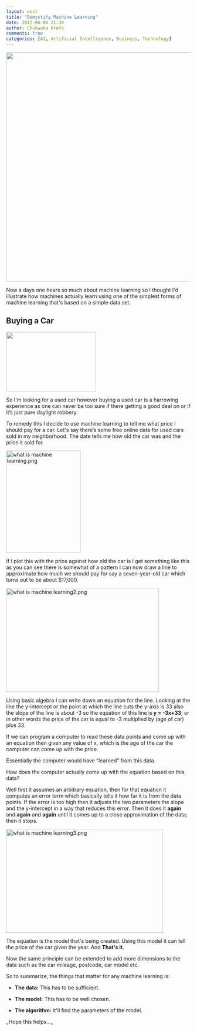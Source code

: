 ```yaml
---
layout: post
title: "Demystify Machine Learning"
date: 2017-06-06 21:39
author: Chukwuka Orefo
comments: true
categories: [AI, Artificial Intelligence, Business, Technology]
---
```

<b><img title="" src="https://apragmatic.files.wordpress.com/2018/08/null2.png" alt="" width="624"  /></b>

Now a days one hears so much about machine learning so I thought I'd illustrate how machines actually learn using one of the simplest forms of machine learning that's based on a simple data set.
<h2>Buying a Car</h2>
<img title="" src="https://apragmatic.files.wordpress.com/2018/08/image7.png" alt="" width="245" height="162" />

So I'm looking for a used car however buying a used car is a harrowing experience as one can never be too sure if there getting a good deal on or if it’s just pure daylight robbery.

To remedy this I decide to use machine learning to tell me what price I should pay for a car. Let's say there’s some free online data for used cars sold in my neighborhood. The date tells me how old the car was and the price it sold for.

<img class=" size-full wp-image-148 alignleft" src="https://apragmatic.files.wordpress.com/2018/08/what-is-machine-learning.png" alt="what is machine learning.png" width="203" height="278" />

If I plot this with the price against how old the car is I get something like this as you can see there is somewhat of a pattern I can now draw a line to approximate how much we should pay for say a seven-year-old car which turns out to be about $17,000.

<img class=" size-full wp-image-149 alignleft" src="https://apragmatic.files.wordpress.com/2018/08/what-is-machine-learning2.png" alt="what is machine learning2.png" width="417" height="283" />

Using basic algebra I can write down an equation for the line. Looking at the line the y-intercept or the point at which the line cuts the y-axis is 33 also the slope of the line is about -3 so the equation of this line is<b> y = -3x+33</b>; or in other words the price of the car is equal to -3 multiplied by (age of car) plus 33.

If we can program a computer to read these data points and come up with an equation then given any value of x, which is the age of the car the computer can come up with the price.

Essentially the computer would have “learned” from this data.

How does the computer actually come up with the equation based on this data?

Well first it assumes an arbitrary equation, then for that equation it computes an error term which basically tells it how far it is from the data points. If the error is too high then it adjusts the two parameters the slope and the y-intercept in a way that reduces this error. Then it does it <b>again</b> and <b>again</b> and <b>again</b> until it comes up to a close approximation of the data; then it stops.

<img class="alignnone size-full wp-image-150" src="https://apragmatic.files.wordpress.com/2018/08/what-is-machine-learning3.png" alt="what is machine learning3.png" width="427" height="282" />

The equation is the model that's being created. Using this model it can tell the price of the car given the year. And <b>That's it</b>.

Now the same principle can be extended to add more dimensions to the data such as the car mileage, postcode, car model etc.

So to summarize, the things that matter for any machine learning is:
<ul>
	<li><strong>The data:</strong> This has to be sufficient.</li>
</ul>
<ul>
	<li><strong>The model:</strong> This has to be well chosen.</li>
</ul>
<ul>
	<li><strong>The algorithm:</strong> it'll find the parameters of the model.</li>
</ul>
_Hope this helps..._
